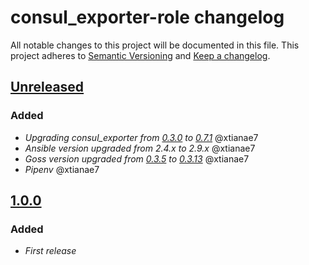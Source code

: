 # consul_exporter-role changelog

All notable changes to this project will be documented in this file.
This project adheres to [Semantic Versioning](http://semver.org/) and [Keep a changelog](https://github.com/olivierlacan/keep-a-changelog).


## [Unreleased](https://github.com/idealista/prometheus_consul_exporter-role/tree/develop)
### Added
- *Upgrading consul_exporter from [0.3.0](https://github.com/prometheus/consul_exporter/releases/tag/v0.3.0) to [0.7.1](https://github.com/prometheus/consul_exporter/releases/tag/v0.7.1)* @xtianae7
- *Ansible version upgraded from 2.4.x to 2.9.x* @xtianae7
- *Goss version upgraded from [0.3.5](https://github.com/aelsabbahy/goss/releases/tag/v0.3.5) to [0.3.13](https://github.com/aelsabbahy/goss/releases/tag/v0.3.13)* @xtianae7
- *Pipenv* @xtianae7

## [1.0.0](https://github.com/idealista/prometheus_consul_exporter-role/tree/1.0.0)
### Added
- *First release*
